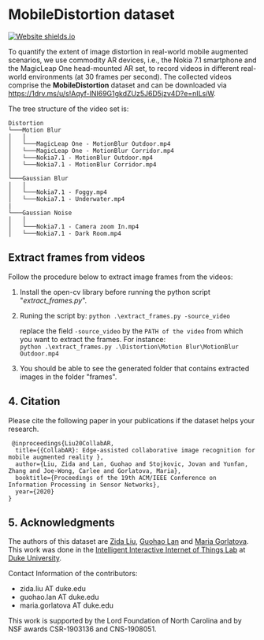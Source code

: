 # MobileDistortion dataset
[![Website shields.io](https://img.shields.io/badge/opencv--python-4.1-lightgrey)](http://shields.io/)

To quantify the extent of image distortion in real-world mobile augmented scenarios, we use commodity AR devices, i.e., the Nokia 7.1 smartphone and the MagicLeap One head-mounted AR set, to record videos in different real-world environments (at 30 frames per second). The collected videos comprise the **MobileDistortion** dataset and can be downloaded via https://1drv.ms/u/s!Aqyf-lNI69G1gkdZUz5J6D5jzv4D?e=nILsiW.

The tree structure of the video set is:
```
Distortion
└───Motion Blur
│   │
│   └───MagicLeap One - MotionBlur Outdoor.mp4
│   └───MagicLeap One - MotionBlur Corridor.mp4
│   └───Nokia7.1 - MotionBlur Outdoor.mp4
│   └───Nokia7.1 - MotionBlur Corridor.mp4
│   
└───Gaussian Blur
│   │
│   └───Nokia7.1 - Foggy.mp4
│   └───Nokia7.1 - Underwater.mp4
|
└───Gaussian Noise
│   │
│   └───Nokia7.1 - Camera zoom In.mp4
│   └───Nokia7.1 - Dark Room.mp4
```

## Extract frames from videos

Follow the procedure below to extract image frames from the videos:  
1. Install the open-cv library before running the python script "*extract_frames.py*".
2. Runing the script by: `python .\extract_frames.py -source_video`

   replace the field `-source_video` by the `PATH of the video` from which you want to extract the frames.
   For instance:  
   `python .\extract_frames.py .\Distortion\Motion Blur\MotionBlur Outdoor.mp4`
4. You should be able to see the generated folder that contains extracted images in the folder "frames".

## 4. <span id="4">Citation</span>

Please cite the following paper in your publications if the dataset helps your research.

     @inproceedings{Liu20CollabAR,
      title={{CollabAR}: Edge-assisted collaborative image recognition for mobile augmented reality },
      author={Liu, Zida and Lan, Guohao and Stojkovic, Jovan and Yunfan, Zhang and Joe-Wong, Carlee and Gorlatova, Maria},
      booktitle={Proceedings of the 19th ACM/IEEE Conference on Information Processing in Sensor Networks},
      year={2020}
    }
  
## 5. <span id="5">Acknowledgments</span>

The authors of this dataset are [Zida Liu](https://zidaliu.github.io/), [Guohao Lan](https://guohao.netlify.com/) and [Maria Gorlatova](https://maria.gorlatova.com/). This work was done in the [Intelligent Interactive Internet of Things Lab](https://maria.gorlatova.com/) at [Duke University](https://www.duke.edu/).

Contact Information of the contributors: 

* zida.liu AT duke.edu
* guohao.lan AT duke.edu
* maria.gorlatova AT duke.edu

This work is supported by the Lord Foundation of North Carolina and by NSF awards CSR-1903136 and CNS-1908051.  
 
